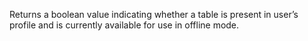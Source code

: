 Returns a boolean value indicating whether a table is present in user’s profile and is currently available for use in offline mode.